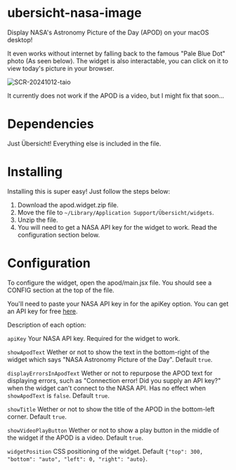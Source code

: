 # ubersicht-nasa-image
Display NASA's Astronomy Picture of the Day (APOD) on your macOS desktop!

It even works without internet by falling back to the famous "Pale Blue Dot" photo (As seen below). The widget is also interactable, you can click on it to view today's picture in your browser.

![SCR-20241012-taio](https://github.com/user-attachments/assets/f641405f-3269-47e9-a53c-b0e4830c7b56)

It currently does not work if the APOD is a video, but I might fix that soon...

# Dependencies
Just Übersicht! Everything else is included in the file.

# Installing
Installing this is super easy! Just follow the steps below:

1. Download the apod.widget.zip file.
2. Move the file to `~/Library/Application Support/Übersicht/widgets`.
3. Unzip the file.
4. You will need to get a NASA API key for the widget to work. Read the configuration section below.

# Configuration
To configure the widget, open the apod/main.jsx file. You should see a CONFIG section at the top of the file.

You'll need to paste your NASA API key in for the apiKey option. You can get an API key for free <a href="https://api.nasa.gov/">here</a>. 

Description of each option:

`apiKey` Your NASA API key. Required for the widget to work.

`showApodText` Wether or not to show the text in the bottom-right of the widget which says "NASA Astronomy Picture of the Day". Default `true`.

`displayErrorsInApodText` Wether or not to repurpose the APOD text for displaying errors, such as "Connection error! Did you supply an API key?" when the widget can't connect to the NASA API. Has no effect when `showApodText` is `false`. Default `true`.

`showTitle` Wether or not to show the title of the APOD in the bottom-left corner. Default `true`.

`showVideoPlayButton` Wether or not to show a play button in the middle of the widget if the APOD is a video. Default `true`.

`widgetPosition` CSS positioning of the widget. Default `{"top": 300, "bottom": "auto", "left": 0, "right": "auto}`.
